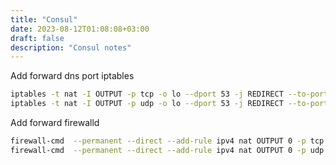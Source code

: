 ```yaml
---
title: "Consul"
date: 2023-08-12T01:08:08+03:00
draft: false
description: "Consul notes"
---
```


Add forward dns port iptables

```bash
iptables -t nat -I OUTPUT -p tcp -o lo --dport 53 -j REDIRECT --to-ports 8600
iptables -t nat -I OUTPUT -p udp -o lo --dport 53 -j REDIRECT --to-ports 8600
```

Add forward firewalld

```bash
firewall-cmd  --permanent --direct --add-rule ipv4 nat OUTPUT 0 -p tcp -o lo --dport 53 -j REDIRECT --to-ports 8600
firewall-cmd  --permanent --direct --add-rule ipv4 nat OUTPUT 0 -p udp -o lo --dport 53 -j REDIRECT --to-ports 8600
```
